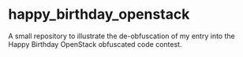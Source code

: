 happy_birthday_openstack
========================

A small repository to illustrate the de-obfuscation of my entry into the Happy Birthday OpenStack obfuscated code contest.